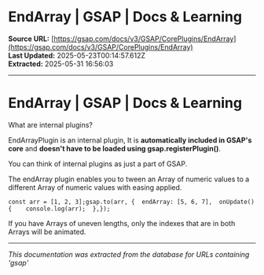 # EndArray | GSAP | Docs & Learning

**Source URL:** [https://gsap.com/docs/v3/GSAP/CorePlugins/EndArray](https://gsap.com/docs/v3/GSAP/CorePlugins/EndArray)  
**Last Updated:** 2025-05-23T00:14:57.612Z  
**Extracted:** 2025-05-31 16:56:03

---

# EndArray | GSAP | Docs & Learning

What are internal plugins?

EndArrayPlugin is an internal plugin, It is **automatically included in GSAP's core** and **doesn't have to be loaded using gsap.registerPlugin()**.

You can think of internal plugins as just a part of GSAP.

The endArray plugin enables you to tween an Array of numeric values to a different Array of numeric values with easing applied.

```
const arr = [1, 2, 3];gsap.to(arr, {  endArray: [5, 6, 7],  onUpdate() {    console.log(arr);  },});
```

If you have Arrays of uneven lengths, only the indexes that are in both Arrays will be animated.

---

*This documentation was extracted from the database for URLs containing 'gsap'*
